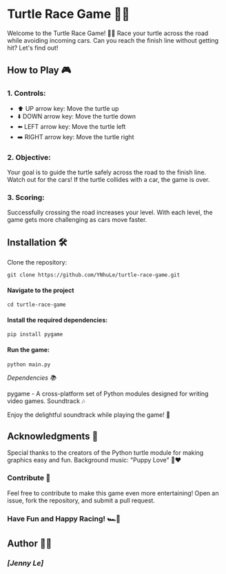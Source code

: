 # Turtle Race Game 🐢🏁
Welcome to the Turtle Race Game! 🚗🐢 Race your turtle across the road while avoiding incoming cars. Can you reach the finish line without getting hit? Let's find out!

## How to Play 🎮
### 1. Controls:

- ⬆️ UP arrow key: Move the turtle up
- ⬇️ DOWN arrow key: Move the turtle down
- ⬅️ LEFT arrow key: Move the turtle left
- ➡️ RIGHT arrow key: Move the turtle right

### 2. Objective:

Your goal is to guide the turtle safely across the road to the finish line.
Watch out for the cars! If the turtle collides with a car, the game is over.


### 3. Scoring:

Successfully crossing the road increases your level.
With each level, the game gets more challenging as cars move faster.

## Installation 🛠️
Clone the repository:

    
    git clone https://github.com/YNhuLe/turtle-race-game.git

#### Navigate to the project
 
    cd turtle-race-game

#### Install the required dependencies:


    pip install pygame


#### Run the game:


    python main.py


*Dependencies 📚*

pygame - A cross-platform set of Python modules designed for writing video games.
Soundtrack 🎶

Enjoy the delightful soundtrack while playing the game! 🎵

## Acknowledgments 🙌
Special thanks to the creators of the Python turtle module for making graphics easy and fun.
Background music: "Puppy Love" 🐶❤️

### Contribute 🤝
Feel free to contribute to make this game even more entertaining! Open an issue, fork the repository, and submit a pull request.


### Have Fun and Happy Racing! 🏎️🐢

## Author 👩‍💻
 ### *[Jenny Le]*